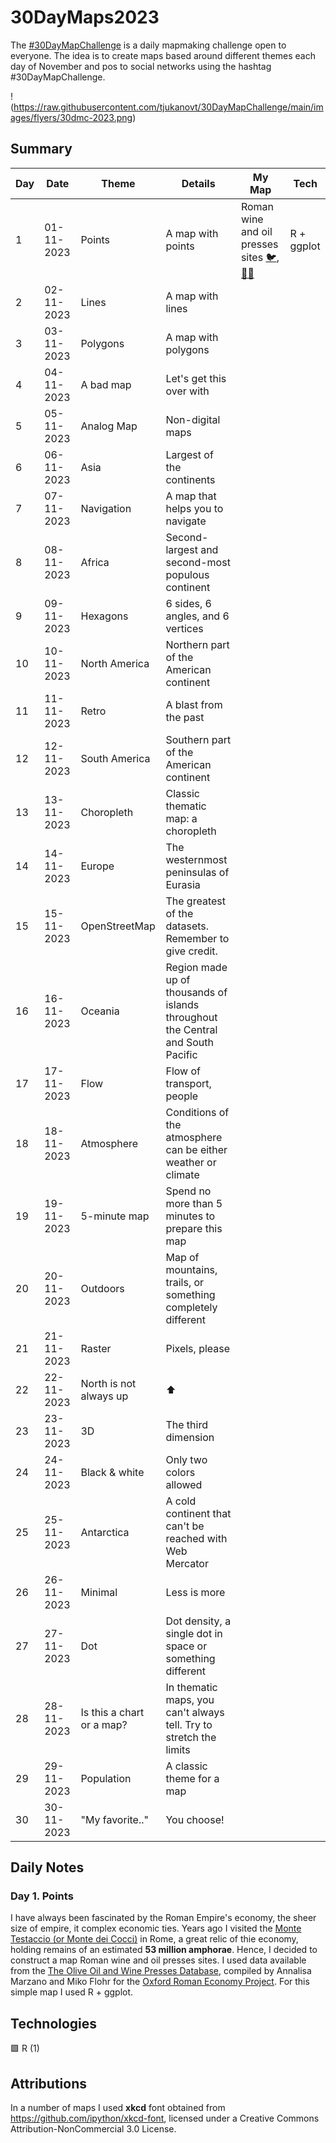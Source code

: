 # 30DayMaps2023
The [#30DayMapChallenge](https://30daymapchallenge.com/) is a daily mapmaking challenge open to everyone. The idea is to create maps based around different themes each day of November and pos to social networks using the hashtag #30DayMapChallenge. 

!(https://raw.githubusercontent.com/tjukanovt/30DayMapChallenge/main/images/flyers/30dmc-2023.png)

## Summary
| Day | Date |Theme | Details |My Map | Tech |
| --- | ---  | ---  | ---     | ---   | ---  |
|1|01-11-2023|Points|A map with points| Roman wine and oil presses sites [🐦](https://twitter.com/MikePeleah/status/1719725084288360776), [👨‍💻](https://www.linkedin.com/posts/peleah_30daymapchallenge-r-ggplot2-activity-7125490887136063488-7PVp?utm_source=share&utm_medium=member_desktop)| R + ggplot |
|2|02-11-2023|Lines|A map with lines|||
|3|03-11-2023|Polygons|A map with polygons|||
|4|04-11-2023|A bad map|Let's get this over with|||
|5|05-11-2023|Analog Map|Non-digital maps|||
|6|06-11-2023|Asia|Largest of the continents|||
|7|07-11-2023|Navigation|A map that helps you to navigate|||
|8|08-11-2023|Africa|Second-largest and second-most populous continent|||
|9|09-11-2023|Hexagons|6 sides, 6 angles, and 6 vertices|||
|10|10-11-2023|North America|Northern part of the American continent|||
|11|11-11-2023|Retro|A blast from the past|||
|12|12-11-2023|South America|Southern part of the American continent|||
|13|13-11-2023|Choropleth|Classic thematic map: a choropleth|||
|14|14-11-2023|Europe|The westernmost peninsulas of Eurasia|||
|15|15-11-2023|OpenStreetMap|The greatest of the datasets. Remember to give credit.|||
|16|16-11-2023|Oceania|Region made up of thousands of islands throughout the Central and South Pacific|||
|17|17-11-2023|Flow|Flow of transport, people|||
|18|18-11-2023|Atmosphere|Conditions of the atmosphere can be either weather or climate|||
|19|19-11-2023|5-minute map|Spend no more than 5 minutes to prepare this map|||
|20|20-11-2023|Outdoors|Map of mountains, trails, or something completely different|||
|21|21-11-2023|Raster|Pixels, please|||
|22|22-11-2023|North is not always up|⬆️|||
|23|23-11-2023|3D|The third dimension|||
|24|24-11-2023|Black & white|Only two colors allowed|||
|25|25-11-2023|Antarctica|A cold continent that can't be reached with Web Mercator|||
|26|26-11-2023|Minimal|Less is more|||
|27|27-11-2023|Dot|Dot density, a single dot in space or something different|||
|28|28-11-2023|Is this a chart or a map?|In thematic maps, you can't always tell. Try to stretch the limits|||
|29|29-11-2023|Population|A classic theme for a map|||
|30|30-11-2023|"My favorite.."|You choose!|||

## Daily Notes
### Day 1. Points
I have always been fascinated by the Roman Empire's economy, the sheer size of empire, it complex economic ties. Years ago I visited the [Monte Testaccio (or Monte dei Cocci)](https://en.wikipedia.org/wiki/Monte_Testaccio) in Rome, a great relic of thie economy, holding remains of an estimated **53 million amphorae**. Hence, I decided to construct a map Roman wine and oil presses sites. I used data available from the [The Olive Oil and Wine Presses Database](https://oxrep.classics.ox.ac.uk/databases/olive_oil_and_wine_presses_database/), compiled by Annalisa Marzano and Miko Flohr for the [Oxford Roman Economy Project](https://oxrep.classics.ox.ac.uk/databases/). For this simple map I used R + ggplot. 

## Technologies
🟩 R (1)


## Attributions 
In a number of maps I used **xkcd** font obtained from https://github.com/ipython/xkcd-font, licensed under a Creative Commons Attribution-NonCommercial 3.0 License.

